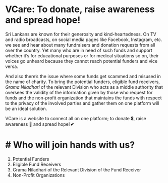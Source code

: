 # VCare: To donate, raise awareness and spread hope!

Sri Lankans are known for their generosity and kind-heartedness. On TV and radio broadcasts, on social media pages like Facebook, Instagram, etc. we see and hear about many fundraisers and donation requests from all over the country. Yet many who are in need of such funds and support whether it’s for educational purposes or for medical situations so on, their voices go unheard because they cannot reach potential funders and vice versa. 

And also there’s the issue where some funds get scammed and misused in the name of charity. To bring the potential funders, eligible fund receivers, _Grama Niladhari_ of the relevant Division who acts as a middle authority that oversees the validity of the information given by those who request for funds and the non-profit organization that maintains the funds with respect to the privacy of the involved parties and gather them on one platform will be an ideal solution.

VCare is a website to connect all on one platform; to donate :heavy_dollar_sign:, raise awareness :loudspeaker: and spread hope! :two_hearts:

# # Who will join hands with us?

1. Potential Funders
2. Eligible Fund Receivers
3. Grama Niladhari of the Relevant Division of the Fund Receiver
4. Non-Profit Organizations
